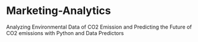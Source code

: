 # Marketing-Analytics
Analyzing Environmental Data of CO2 Emission and Predicting the Future of CO2 emissions with Python and Data Predictors

